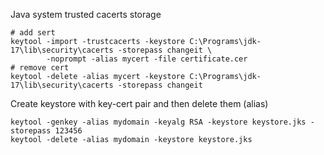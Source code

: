 Java system trusted cacerts storage 

```shell
# add sert
keytool -import -trustcacerts -keystore C:\Programs\jdk-17\lib\security\cacerts -storepass changeit \
        -noprompt -alias mycert -file certificate.cer
# remove cert
keytool -delete -alias mycert -keystore C:\Programs\jdk-17\lib\security\cacerts -storepass changeit
```

Create keystore with key-cert pair and then delete them (alias)

```shell
keytool -genkey -alias mydomain -keyalg RSA -keystore keystore.jks -storepass 123456
keytool -delete -alias mydomain -keystore keystore.jks
```
